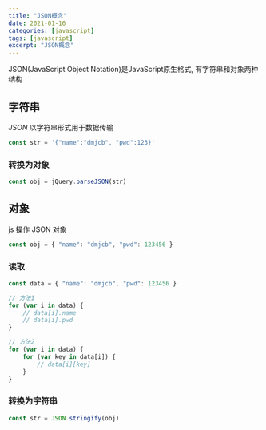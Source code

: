 ```yaml
---
title: "JSON概念"
date: 2021-01-16
categories: [javascript]
tags: [javascript]
excerpt: "JSON概念"
---
```


JSON(JavaScript Object Notation)是JavaScript原生格式, 有字符串和对象两种结构

## 字符串

$JSON$ 以字符串形式用于数据传输

```js
const str = '{"name":"dmjcb", "pwd":123}'
```

### 转换为对象

```js
const obj = jQuery.parseJSON(str)
```

## 对象

js 操作 JSON 对象

```js
const obj = { "name": "dmjcb", "pwd": 123456 }
```

### 读取

```js
const data = { "name": "dmjcb", "pwd": 123456 }

// 方法1
for (var i in data) {
    // data[i].name
    // data[i].pwd
}

// 方法2
for (var i in data) {
    for (var key in data[i]) {
        // data[i][key]
    }
}
```

### 转换为字符串

```js
const str = JSON.stringify(obj)
```
